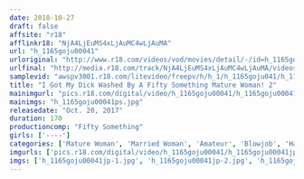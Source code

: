 ```yaml
---
date: 2018-10-27
draft: false
affsite: "r18"
afflinkr18: "NjA4LjEuMS4xLjAuMC4wLjAuMA"
url: "h_1165goju00041"
urloriginal: "http://www.r18.com/videos/vod/movies/detail/-/id=h_1165goju00041"
urlfinal: "http://media.r18.com/track/NjA4LjEuMS4xLjAuMC4wLjAuMA/videos/vod/movies/detail/-/id=h_1165goju00041"
samplevid: "awspv3001.r18.com/litevideo/freepv/h/h_1/h_1165goju041/h_1165goju041_dmb_w.mp4"
title: "I Got My Dick Washed By A Fifty Something Mature Woman! 2"
mainimgurl: "pics.r18.com/digital/video/h_1165goju00041/h_1165goju00041ps.jpg"
mainimgs: "h_1165goju00041ps.jpg"
releasedate: "Oct. 20, 2017"
duration: 170
productioncomp: "Fifty Something"
girls: ['----']
categories: ['Mature Woman', 'Married Woman', 'Amateur', 'Blowjob', 'Handjob', 'Hi-Def']
imgurls: ['pics.r18.com/digital/video/h_1165goju00041/h_1165goju00041jp-1.jpg', 'pics.r18.com/digital/video/h_1165goju00041/h_1165goju00041jp-2.jpg', 'pics.r18.com/digital/video/h_1165goju00041/h_1165goju00041jp-3.jpg', 'pics.r18.com/digital/video/h_1165goju00041/h_1165goju00041jp-4.jpg', 'pics.r18.com/digital/video/h_1165goju00041/h_1165goju00041jp-5.jpg', 'pics.r18.com/digital/video/h_1165goju00041/h_1165goju00041jp-6.jpg', 'pics.r18.com/digital/video/h_1165goju00041/h_1165goju00041jp-7.jpg', 'pics.r18.com/digital/video/h_1165goju00041/h_1165goju00041jp-8.jpg', 'pics.r18.com/digital/video/h_1165goju00041/h_1165goju00041jp-9.jpg', 'pics.r18.com/digital/video/h_1165goju00041/h_1165goju00041jp-10.jpg', 'pics.r18.com/digital/video/h_1165goju00041/h_1165goju00041jp-11.jpg', 'pics.r18.com/digital/video/h_1165goju00041/h_1165goju00041jp-12.jpg', 'pics.r18.com/digital/video/h_1165goju00041/h_1165goju00041jp-13.jpg', 'pics.r18.com/digital/video/h_1165goju00041/h_1165goju00041jp-14.jpg', 'pics.r18.com/digital/video/h_1165goju00041/h_1165goju00041jp-15.jpg', 'pics.r18.com/digital/video/h_1165goju00041/h_1165goju00041jp-16.jpg', 'pics.r18.com/digital/video/h_1165goju00041/h_1165goju00041jp-17.jpg', 'pics.r18.com/digital/video/h_1165goju00041/h_1165goju00041jp-18.jpg', 'pics.r18.com/digital/video/h_1165goju00041/h_1165goju00041jp-19.jpg', 'pics.r18.com/digital/video/h_1165goju00041/h_1165goju00041jp-20.jpg']
imgs: ['h_1165goju00041jp-1.jpg', 'h_1165goju00041jp-2.jpg', 'h_1165goju00041jp-3.jpg', 'h_1165goju00041jp-4.jpg', 'h_1165goju00041jp-5.jpg', 'h_1165goju00041jp-6.jpg', 'h_1165goju00041jp-7.jpg', 'h_1165goju00041jp-8.jpg', 'h_1165goju00041jp-9.jpg', 'h_1165goju00041jp-10.jpg', 'h_1165goju00041jp-11.jpg', 'h_1165goju00041jp-12.jpg', 'h_1165goju00041jp-13.jpg', 'h_1165goju00041jp-14.jpg', 'h_1165goju00041jp-15.jpg', 'h_1165goju00041jp-16.jpg', 'h_1165goju00041jp-17.jpg', 'h_1165goju00041jp-18.jpg', 'h_1165goju00041jp-19.jpg', 'h_1165goju00041jp-20.jpg']
---
```

